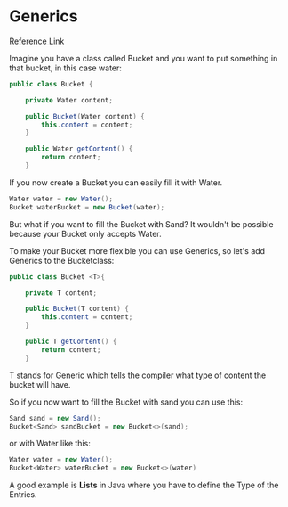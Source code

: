 # Generics

[Reference Link](https://www.reddit.com/r/learnjava/comments/2u0ab9/really_confused_about_generics_can_somebody_eli5/)

Imagine you have a class called Bucket and you want to put something in that bucket, in this case water:
```java
public class Bucket {

	private Water content;

	public Bucket(Water content) {
	    this.content = content;
	}

	public Water getContent() {
	    return content;
	}
```

If you now create a Bucket you can easily fill it with Water.
```java
Water water = new Water();
Bucket waterBucket = new Bucket(water);
```

But what if you want to fill the Bucket with Sand? It wouldn't be possible because your Bucket only accepts Water.

To make your Bucket more flexible you can use Generics, so let's add Generics to the Bucketclass:
```java
public class Bucket <T>{

	private T content;

	public Bucket(T content) {
	    this.content = content;
	}

	public T getContent() {
	    return content;
	}
```

T stands for Generic which tells the compiler what type of content the bucket will have.

So if you now want to fill the Bucket with sand you can use this:
```java
Sand sand = new Sand();
Bucket<Sand> sandBucket = new Bucket<>(sand);
```

or with Water like this:
```java
Water water = new Water();
Bucket<Water> waterBucket = new Bucket<>(water)
```

A good example is __Lists__ in Java where you have to define the Type of the Entries.